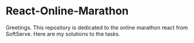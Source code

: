 # React-Online-Marathon
Greetings. This repository is dedicated to the online marathon react from SoftServe. Here are my solutions to the tasks.
